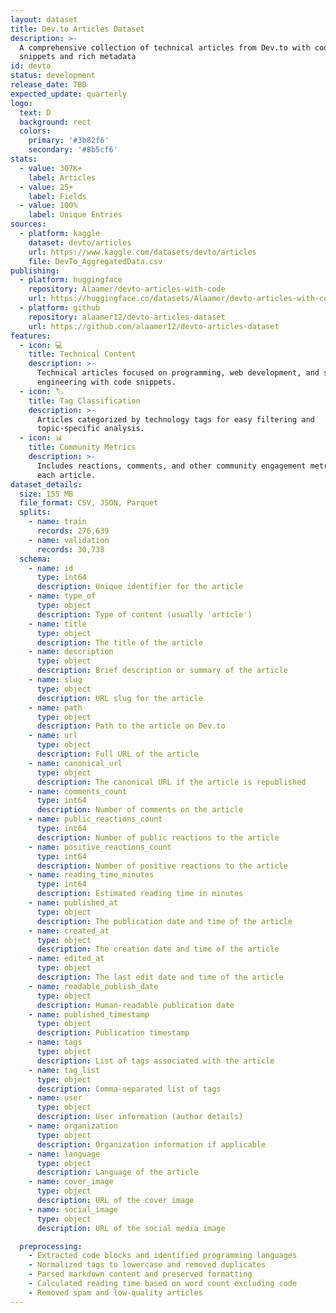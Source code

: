 ```yaml
---
layout: dataset
title: Dev.to Articles Dataset
description: >-
  A comprehensive collection of technical articles from Dev.to with code
  snippets and rich metadata
id: devto
status: development
release_date: TBD
expected_update: quarterly
logo:
  text: D
  background: rect
  colors:
    primary: '#3b82f6'
    secondary: '#8b5cf6'
stats:
  - value: 307K+
    label: Articles
  - value: 25+
    label: Fields
  - value: 100%
    label: Unique Entries
sources:
  - platform: kaggle
    dataset: devto/articles
    url: https://www.kaggle.com/datasets/devto/articles
    file: DevTo_AggregatedData.csv
publishing:
  - platform: huggingface
    repository: Alaamer/devto-articles-with-code
    url: https://huggingface.co/datasets/Alaamer/devto-articles-with-code
  - platform: github
    repository: alaamer12/devto-articles-dataset
    url: https://github.com/alaamer12/devto-articles-dataset
features:
  - icon: 💻
    title: Technical Content
    description: >-
      Technical articles focused on programming, web development, and software
      engineering with code snippets.
  - icon: 🏷️
    title: Tag Classification
    description: >-
      Articles categorized by technology tags for easy filtering and
      topic-specific analysis.
  - icon: 📊
    title: Community Metrics
    description: >-
      Includes reactions, comments, and other community engagement metrics for
      each article.
dataset_details:
  size: 155 MB
  file_format: CSV, JSON, Parquet
  splits:
    - name: train
      records: 276,639
    - name: validation
      records: 30,738
  schema:
    - name: id
      type: int64
      description: Unique identifier for the article
    - name: type_of
      type: object
      description: Type of content (usually 'article')
    - name: title
      type: object
      description: The title of the article
    - name: description
      type: object
      description: Brief description or summary of the article
    - name: slug
      type: object
      description: URL slug for the article
    - name: path
      type: object
      description: Path to the article on Dev.to
    - name: url
      type: object
      description: Full URL of the article
    - name: canonical_url
      type: object
      description: The canonical URL if the article is republished
    - name: comments_count
      type: int64
      description: Number of comments on the article
    - name: public_reactions_count
      type: int64
      description: Number of public reactions to the article
    - name: positive_reactions_count
      type: int64
      description: Number of positive reactions to the article
    - name: reading_time_minutes
      type: int64
      description: Estimated reading time in minutes
    - name: published_at
      type: object
      description: The publication date and time of the article
    - name: created_at
      type: object
      description: The creation date and time of the article
    - name: edited_at
      type: object
      description: The last edit date and time of the article
    - name: readable_publish_date
      type: object
      description: Human-readable publication date
    - name: published_timestamp
      type: object
      description: Publication timestamp
    - name: tags
      type: object
      description: List of tags associated with the article
    - name: tag_list
      type: object
      description: Comma-separated list of tags
    - name: user
      type: object
      description: User information (author details)
    - name: organization
      type: object
      description: Organization information if applicable
    - name: language
      type: object
      description: Language of the article
    - name: cover_image
      type: object
      description: URL of the cover image
    - name: social_image
      type: object
      description: URL of the social media image

  preprocessing:
    - Extracted code blocks and identified programming languages
    - Normalized tags to lowercase and removed duplicates
    - Parsed markdown content and preserved formatting
    - Calculated reading time based on word count excluding code
    - Removed spam and low-quality articles
---
```

